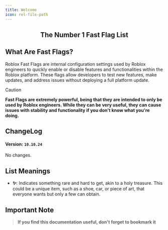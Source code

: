```yaml
---
title: Welcome
icon: rel-file-path	
---
```


<h2 align="center">The Number 1 Fast Flag List</h2>

## What Are Fast Flags?
Roblox Fast Flags are internal configuration settings used by Roblox engineers to quickly enable or disable features and functionalities within the Roblox platform. These flags allow developers to test new features, make updates, and address issues without deploying a full platform update.

> [!CAUTION]
> **Fast Flags are extremely powerful, being that they are intended to only be used by Roblox engineers. While they can be very useful, they can cause issues with stability and functionality if you don't know what you're doing.**

## ChangeLog
#### Version: `10.10.24`
No changes.

## List Meanings
- **✨**: Indicates something rare and hard to get, akin to a holy treasure. This could be a unique item, such as a shoe, car, or piece of art, that everyone wants but only a few can obtain.

## Important Note
> **If you find this documentation useful, don't forget to bookmark it**

